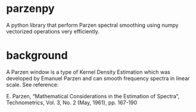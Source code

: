 # parzenpy

A python library that perform Parzen spectral smoothing using numpy vectorized operations very efficiently.

# background

A Parzen window is a type of Kernel Density Estimation which was developed by Emanuel Parzen and can smooth frequency spectra in linear scale. See reference:

E. Parzen, “Mathematical Considerations in the Estimation of Spectra”, Technometrics, Vol. 3, No. 2 (May, 1961), pp. 167-190


